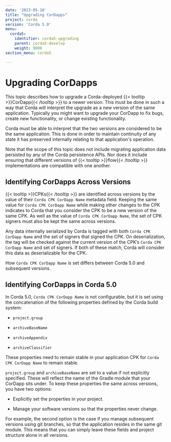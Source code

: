 ```yaml
---
date: '2023-05-18'
title: "Upgrading CorDapps"
project: corda
version: 'Corda 5.0'
menu:
  corda5:
    identifier: corda5-upgrading
    parent: corda5-develop
    weight: 9000
section_menu: corda5

---
```


# Upgrading CorDapps

This topic describes how to upgrade a Corda-deployed {{< tooltip >}}CorDapp{{< /tooltip >}} to a newer version. This must be done in such a way that Corda will interpret the upgrade as a new version of the same application. Typically you might want to upgrade your CorDapp to fix bugs, create new functionality, or change existing functionality. 

Corda must be able to interpret that the two versions are considered to be the same application. This is done in order to maintain continuity of any state it has preserved internally relating to that application's operation.

Note that the scope of this topic does not include migrating application data persisted by any of the Corda persistence APIs. Nor does it include ensuring that different versions of {{< tooltip >}}flow{{< /tooltip >}} implementations are compatible with one another.

## Identifying CorDapps Across Versions

{{< tooltip >}}CPKs{{< /tooltip >}} are identified across versions by the value of their `Corda CPK CorDapp Name` metadata field. Keeping the same value for `Corda CPK CorDapp Name` while making other changes to the CPK indicates to Corda that you consider the CPK to be a new version of the same CPK. As well as the value of  `Corda CPK CorDapp Name`, the set of CPK signers must also be kept the same across versions.

Any data internally serialized by Corda is tagged with both `Corda CPK CorDapp Name` and the set of signers that signed the CPK. On deserialization, the tag will be checked against the current version of the CPK’s `Corda CPK CorDapp Name` and set of signers. If both of these match, Corda will consider this data as deserializable for the CPK.

How `Corda CPK CorDapp Name` is set differs between Corda 5.0 and subsequent versions.

## Identifying CorDapps in Corda 5.0

In Corda 5.0, `Corda CPK CorDapp Name` is not configurable, but it is set using the concatenation of the following properties defined by the Corda build system:

* `project.group`

* `archiveBaseName`

* `archiveAppendix`

* `archiveClassifier`

These properties need to remain stable in your application CPK for `Corda CPK CorDapp Name` to remain stable.

`project.group` and `archiveBaseName` are set to a value if not explicitly specified. These  will reflect the name of the Gradle module that your CorDapp sits under. To keep these properties the same across versions, you have two options:

* Explicitly set the properties in your project.

* Manage your software versions so that the properties never change. 

For example, the second option is the case if you manage subsequent versions using git branches, so that the application resides in the same git module. This means that you can simply leave these fields and project structure alone in all versions.
